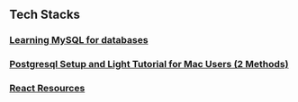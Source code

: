 ## Tech Stacks

### [Learning MySQL for databases](./Tech_Stacks/Learning_MySQL.md)


### [Postgresql Setup and Light Tutorial for Mac Users (2 Methods)](./Tech_Stacks/Postgresql_Setup_and_Tutorial_Mac.md)
### [React Resources](./Tech_Stacks/React.md)

